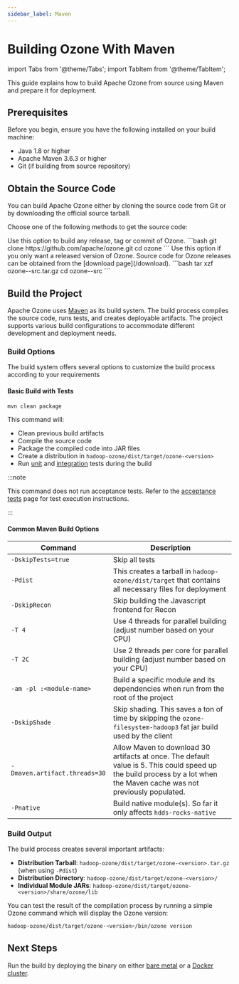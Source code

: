 ```yaml
---
sidebar_label: Maven
---
```



# Building Ozone With Maven

import Tabs from '@theme/Tabs';
import TabItem from '@theme/TabItem';

This guide explains how to build Apache Ozone from source using Maven and prepare it for deployment.

## Prerequisites

Before you begin, ensure you have the following installed on your build machine:

- Java 1.8 or higher
- Apache Maven 3.6.3 or higher
- Git (if building from source repository)

## Obtain the Source Code

You can build Apache Ozone either by cloning the source code from Git or by downloading the official source tarball.

Choose one of the following methods to get the source code:

<Tabs>
  <TabItem value="Git" label="Git" default>
    Use this option to build any release, tag or commit of Ozone.
    ```bash
    git clone https://github.com/apache/ozone.git
    cd ozone
    ```
  </TabItem>
  <TabItem value="Tarball" label="Tarball">
    Use this option if you only want a released version of Ozone. Source code for Ozone releases can be obtained from the [download page](/download).
    ```bash
    tar xzf ozone-<version>-src.tar.gz
    cd ozone-<version>-src
    ```
  </TabItem>
</Tabs>

## Build the Project

Apache Ozone uses [Maven](https://maven.apache.org/) as its build system. The build process compiles the source code, runs tests, and creates deployable artifacts. The project supports various build configurations to accommodate different development and deployment needs.

### Build Options

The build system offers several options to customize the build process according to your requirements

#### Basic Build with Tests

```bash
mvn clean package
```

This command will:

- Clean previous build artifacts
- Compile the source code
- Package the compiled code into JAR files
- Create a distribution in `hadoop-ozone/dist/target/ozone-<version>`
- Run [unit](/docs/developer-guide/test/unit-tests) and [integration](/docs/developer-guide/test/integration-tests) tests during the build

:::note

This command does not run acceptance tests. Refer to the [acceptance tests](/docs/developer-guide/test/acceptance-tests) page for test execution instructions.

:::

#### Common Maven Build Options

| Command                       | Description                                                                                                                                                             |
|-------------------------------|-------------------------------------------------------------------------------------------------------------------------------------------------------------------------|
| `-DskipTests=true`            | Skip all tests                                                                                                                                                          |
| `-Pdist`                      | This creates a tarball in `hadoop-ozone/dist/target` that contains all necessary files for deployment                                                                   |
| `-DskipRecon`                 | Skip building the Javascript frontend for Recon                                                                                                                         |
| `-T 4`                        | Use 4 threads for parallel building (adjust number based on your CPU)                                                                                                   |
| `-T 2C`                       | Use 2 threads per core for parallel building (adjust number based on your CPU)                                                                                          |
| `-am -pl :<module-name>`      | Build a specific module and its dependencies when run from the root of the project                                                                                      |
| `-DskipShade`                 | Skip shading. This saves a ton of time by skipping the `ozone-filesystem-hadoop3` fat jar build used by the client                                                      |
| `-Dmaven.artifact.threads=30` | Allow Maven to download 30 artifacts at once. The default value is 5. This could speed up the build process by a lot when the Maven cache was not previously populated. |
| `-Pnative`                    | Build native module(s). So far it only affects `hdds-rocks-native`                                                                                                      |

### Build Output

The build process creates several important artifacts:

- **Distribution Tarball**: `hadoop-ozone/dist/target/ozone-<version>.tar.gz` (when using `-Pdist`)
- **Distribution Directory**: `hadoop-ozone/dist/target/ozone-<version>/`
- **Individual Module JARs**: `hadoop-ozone/dist/target/ozone-<version>/share/ozone/lib`

You can test the result of the compilation process by running a simple Ozone command which will display the Ozone version:

```bash
hadoop-ozone/dist/target/ozone-<version>/bin/ozone version
```

## Next Steps

Run the build by deploying the binary on either [bare metal](../../05-administrator-guide/01-installation/03-installing-binaries.md) or a [Docker cluster](../../08-developer-guide/02-run/02-docker-compose.md).
